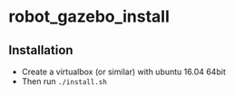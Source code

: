 # robot_gazebo_install

## Installation

- Create a virtualbox (or similar) with ubuntu 16.04 64bit
- Then run ```./install.sh```
